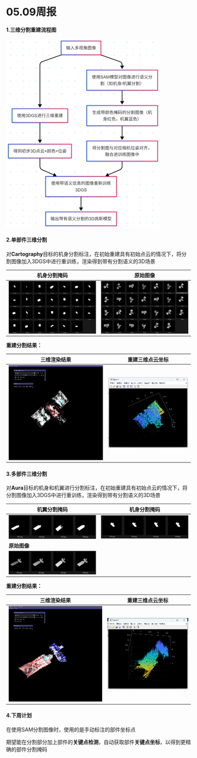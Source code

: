 

# 05.09周报

#### 1.三维分割重建流程图

<img src="05.09周报.assets/image-20250509123155675.png" alt="image-20250509123155675" style="zoom:50%;" />



#### 2.单部件三维分割

对**Cartography**目标的机身分割标注，在初始重建具有初始点云的情况下，将分割图像加入3DGS中进行重训练，渲染得到带有分割语义的3D场景

| 机身分割掩码                                                 | 原始图像                                                     |
| ------------------------------------------------------------ | ------------------------------------------------------------ |
| ![image-20250509130736405](05.09周报.assets/image-20250509130736405.png) | ![image-20250509130921348](05.09周报.assets/image-20250509130921348.png) |

**重建分割结果：**

| 三维渲染结果                                                 | 重建三维点云坐标                                             |
| ------------------------------------------------------------ | ------------------------------------------------------------ |
| <img src="05.09周报.assets/image-20250509130335895.png" alt="image-20250509130335895"  /> | <img src="05.09周报.assets/image-20250509131056806.png" alt="image-20250509131056806"  /> |



#### 3.多部件三维分割

对**Aura**目标的机身和机翼进行分割标注，在初始重建具有初始点云的情况下，将分割图像加入3DGS中进行重训练，渲染得到带有分割语义的3D场景

| 机翼分割掩码                                                 | 机身分割掩码                                                 |
| ------------------------------------------------------------ | ------------------------------------------------------------ |
| ![image-20250509125221851](05.09周报.assets/image-20250509125221851.png) | ![image-20250509125205589](05.09周报.assets/image-20250509125205589.png) |
| **原始图像**                                                 |                                                              |
| ![image-20250509132359189](05.09周报.assets/image-20250509132359189.png) |                                                              |

**重建分割结果：**

| 三维渲染结果                                                 | 重建三维点云坐标                                             |
| ------------------------------------------------------------ | ------------------------------------------------------------ |
| <img src="05.09周报.assets/image-20250505151447124.png" alt="image-20250505151447124"  /> | ![image-20250509131512105](05.09周报.assets/image-20250509131512105.png) |



#### 4.下周计划

在使用SAM分割图像时，使用的是手动标注的部件坐标点

期望能在分割部分加上部件的**关键点检测**，自动获取部件**关键点坐标**，以得到更精确的部件分割掩码



